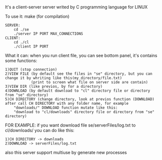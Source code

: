 It's a client-server server writed by C programming language for LINUX

To use it:
    make (for compilation)
    
    SERVER:
        cd ./se
        ./server IP PORT MAX_CONNECTIONS
    CLIENT:
        cd ./cl
        ./client IP PORT

What it can:
    when you run client file, you can see bottom panel, it's contains some functions:
    
    1)QUIT (stop connection)
    2)VIEW FILE (by default see the files in "se" directory, but you can change it by whriting like this(my_directory/file.txt)
                (print to screen what file on server side are contain)
    3)VIEW DIR (like previos, by for a directory)
    4)DOWNLOAD (by default download to "cl" directory file or directory from "se" directory)
    5)CH DIRECTORY (change directory, look at previos function (DOWNLOAD) after call CH DIRECTORY with any folder name, for example
        "downloads/" DOWNLOAD function mutate like this:
        "download to "cl/downloads" directory file or directory from "se" directory)

FOR EXAMPLE:
    if you want download file se/serverFiles/log.txt to cl/downloads/ you can do like this:
   
    1)CH DIRECTORY -> downloads
    2)DOWNLOAD -> serverFiles/log.txt 
    
also this server support multiuse by generate new processes    
